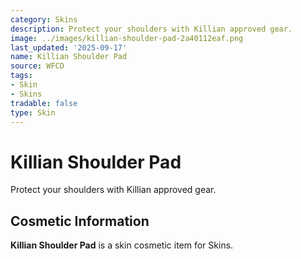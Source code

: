 ```yaml
---
category: Skins
description: Protect your shoulders with Killian approved gear.
image: ../images/killian-shoulder-pad-2a40112eaf.png
last_updated: '2025-09-17'
name: Killian Shoulder Pad
source: WFCD
tags:
- Skin
- Skins
tradable: false
type: Skin
---
```


# Killian Shoulder Pad

Protect your shoulders with Killian approved gear.

## Cosmetic Information

**Killian Shoulder Pad** is a skin cosmetic item for Skins.


